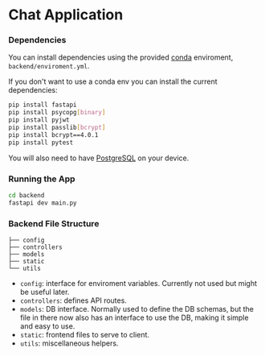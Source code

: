 # Chat Application

### Dependencies
You can install dependencies using the provided [conda](https://anaconda.org/anaconda/conda) enviroment, `backend/enviroment.yml`.

If you don't want to use a conda env you can install the current dependencies:
```bash
pip install fastapi
pip install psycopg[binary]
pip install pyjwt
pip install passlib[bcrypt]
pip install bcrypt==4.0.1
pip install pytest
```

You will also need to have [PostgreSQL](https://www.postgresql.org/) on your device.

### Running the App

```bash
cd backend
fastapi dev main.py
```

### Backend File Structure

```
├── config
├── controllers
├── models
├── static
└── utils
```

- `config`: interface for enviroment variables. Currently not used but might be useful later.
- `controllers`: defines API routes.
- `models`: DB interface. Normally used to define the DB schemas, but the file in there now also has an interface to use the DB, making it simple and easy to use.
- `static`: frontend files to serve to client.
- `utils`: miscellaneous helpers.

